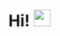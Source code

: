# Hi! <img src="https://raw.githubusercontent.com/MartinHeinz/MartinHeinz/master/wave.gif" width="30px">


